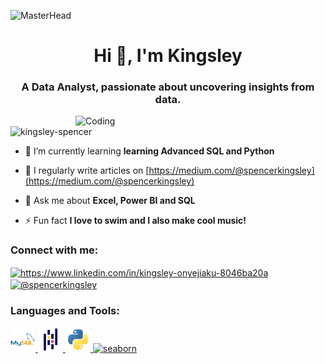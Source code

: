 ![MasterHead](https://as1.ftcdn.net/v2/jpg/04/63/28/92/1000_F_463289241_516dVni2CsaiKOXOiywJ2LrP94BiKXX1.jpg)
<h1 align="center">Hi 👋, I'm Kingsley</h1>
<h3 align="center">A Data Analyst, passionate about uncovering insights from data.</h3>
<img align="right" alt="Coding" width="400" src="https://camo.githubusercontent.com/cae12fddd9d6982901d82580bdf321d81fb299141098ca1c2d4891870827bf17/68747470733a2f2f6d69726f2e6d656469756d2e636f6d2f6d61782f313336302f302a37513379765349765f7430696f4a2d5a2e676966">

<p align="left"> <img src="https://komarev.com/ghpvc/?username=kingsley-spencer&label=Profile%20views&color=0e75b6&style=flat" alt="kingsley-spencer" /> </p>

- 🌱 I’m currently learning **learning Advanced SQL and Python**

- 📝 I regularly write articles on [https://medium.com/@spencerkingsley](https://medium.com/@spencerkingsley)

- 💬 Ask me about **Excel, Power BI and SQL**

- ⚡ Fun fact **I love to swim and I also make cool music!**

<h3 align="left">Connect with me:</h3>
<p align="left">
<a href="https://linkedin.com/in/https://www.linkedin.com/in/kingsley-onyejiaku-8046ba20a" target="blank"><img align="center" src="https://raw.githubusercontent.com/rahuldkjain/github-profile-readme-generator/master/src/images/icons/Social/linked-in-alt.svg" alt="https://www.linkedin.com/in/kingsley-onyejiaku-8046ba20a" height="30" width="40" /></a>
<a href="https://medium.com/@spencerkingsley" target="blank"><img align="center" src="https://raw.githubusercontent.com/rahuldkjain/github-profile-readme-generator/master/src/images/icons/Social/medium.svg" alt="@spencerkingsley" height="30" width="40" /></a>
</p>

<h3 align="left">Languages and Tools:</h3>
<p align="left"> <a href="https://www.mysql.com/" target="_blank" rel="noreferrer"> <img src="https://raw.githubusercontent.com/devicons/devicon/master/icons/mysql/mysql-original-wordmark.svg" alt="mysql" width="40" height="40"/> </a> <a href="https://pandas.pydata.org/" target="_blank" rel="noreferrer"> <img src="https://raw.githubusercontent.com/devicons/devicon/2ae2a900d2f041da66e950e4d48052658d850630/icons/pandas/pandas-original.svg" alt="pandas" width="40" height="40"/> </a> <a href="https://www.python.org" target="_blank" rel="noreferrer"> <img src="https://raw.githubusercontent.com/devicons/devicon/master/icons/python/python-original.svg" alt="python" width="40" height="40"/> </a> <a href="https://seaborn.pydata.org/" target="_blank" rel="noreferrer"> <img src="https://seaborn.pydata.org/_images/logo-mark-lightbg.svg" alt="seaborn" width="40" height="40"/> </a> </p>


<!---
Kingsley-Spencer/Kingsley-Spencer is a ✨ special ✨ repository because its `README.md` (this file) appears on your GitHub profile.
You can click the Preview link to take a look at your changes.
--->
